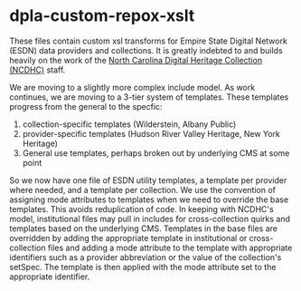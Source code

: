 dpla-custom-repox-xslt
======================

These files contain custom xsl transforms for Empire State Digital Network (ESDN) data providers and collections. It is greatly indebted to and builds heavily on the work of the [North Carolina Digital Heritage Collection (NCDHC)](http://www.digitalnc.org/about) staff. 

We are moving to a slightly more complex include model. As work continues, we are moving to a 3-tier system of templates. These templates progress from the general to the specfic:

1. collection-specific templates (Wilderstein, Albany Public)
2. provider-specific templates (Hudson River Valley Heritage, New York Heritage)
3. General use templates, perhaps broken out by underlying CMS at some point

So we now have one file of ESDN utility templates, a template per provider where needed, and a template per collection. We use the convention of assigning mode attributes to templates when we need to override the base templates. This avoids reduplication of code. In keeping with NCDHC's model, institutional files may pull in includes for cross-collection quirks and templates based on the underlying CMS. Templates in the base files are overridden by adding the appropriate template in institutional or cross-collection files and adding a mode attribute to the template with appropriate identifiers such as a provider abbreviation or the value of the collection's setSpec. The template is then applied with the mode attribute set to the appropriate identifier.
